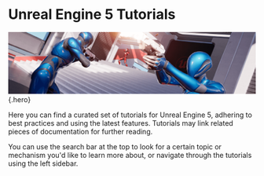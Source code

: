 # Unreal Engine 5 Tutorials

![A scene from Lyra: A sample game for Unreal Engine 5](../assets/hero.tutorials.png){.hero}

Here you can find a curated set of tutorials for Unreal Engine 5, adhering to best practices and using the latest 
features. Tutorials may link related pieces of documentation for further reading. 

You can use the search bar at the top to look for a certain topic or mechanism you'd like to learn more about, or 
navigate through the tutorials using the left sidebar.
